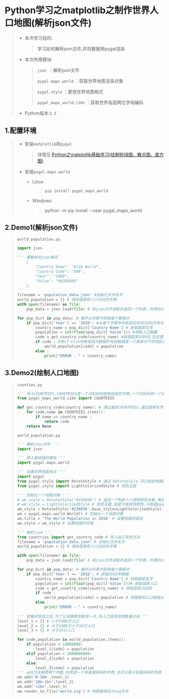 # Python学习之matplotlib之制作世界人口地图(解析json文件)

> - 本次学习目的: 
>
>   > 学习如何解析json文件,并将数据用pygal渲染
>
> - 本次所用模块:
>
>   > `json `：解析json文件
>   >
>   >  `pygal.maps.world` ：获取世界地图渲染对象
>   >
>   >  `pygal.style` ：更改世界地图格式
>   >
>   > `pygal_maps_world.i18n` ：获取世界各国两位字母编码
>
> - Python版本:`3.5`

## 1.配置环境

> - 安装`matplotlib`和`pygal`
>
>   > 详情见 [Python之matplotlib基础学习(绘制折线图、散点图、直方图)](https://www.linuxstudy.cn/archives/23.html)
>
> - 安装`pygal.maps.world`
>   - Linux
>     > ```sh
>     > pip install pygal_maps_world
>     > ```
>   - Windows
>
>     > python -m pip install --user pygal_maps_world

## 2.Demo1(解析json文件)

> `world_population.py`
>
> ```python
> import json
> 
> ''' 要解析的json格式
>     {
>         "Country Name": "Arab World",
>         "Country Code": "ARB",
>         "Year": "1960",
>         "Value": "96388069"
>     },
> '''
> filename = 'population_data.json' #初始化文件名字
> world_population = {} # 保存国家和人口对应的字典
> with open(filename) as file:
>     pop_data = json.load(file) # 将json文件读取并返回一个列表，列表的元素就是一个个字典
> 
> for pop_dict in pop_data: # 循环从列表中获取每个键值对
>     if pop_dict['Year'] == '2010': #从每个字典中中挑选出时间为2010年份数据
>         country_name = pop_dict['Country Name'] # 获取国家名字
>         population = int(float(pop_dict['Value'])) #获取人口数量
>         code = get_country_code(country_name) #获取国家识别码,在这里是自己写的一个函数在后面的例子里会有,这里不多做赘述
>         if code : #用if-else判断是因为数据中有些数据是一个国家分不同地区展示,所以只需要正经有识别码的消息就好,具体逻辑需要视实际json文件而定
>             world_population[code] = population
>         else :
>             print("ERROR - " + country_name)
> ```

## 3.Demo2(绘制人口地图)

> `counties.py`
>
> ```Python
> ''' 导入COUNTRIES,COUNTRIES是一个识别码和国家组成的字典,一个识别码和一个国家是一个键值对 '''
> from pygal_maps_world.i18n import COUNTRIES
> 
> def get_country_code(country_name): # 通过遍历COUNTRIES,通过国家名字获取国家识别码
>     for code,name in COUNTRIES.items():
>         if name == country_name :
>             return code
>     return None        
> ```
>
> `world_population.py`
>
> ```Python
> ''' 解析json文件 '''
> import json
> 
> ''' 导入画地图的模块 '''
> import pygal.maps.world
> 
> ''' 设置世界地图样式 '''
> import pygal
> from pygal.style import RotateStyle # 通过 RotateStyle 可以制定地图颜色主题
> from pygal.style import LightColorizedStyle # 亮色主题
> 
> ''' 初始化一个地图对象 '''
> # wm_style = RotateStyle('#336699') # 返回一个RGB十六进制颜色对象,等会传给地图对象的style属性
> # wm_style = LightColorizedStyle # 亮色主题,但是不能修改颜色,只能是pygal给你指定颜色
> wm_style = RotateStyle('#336699',base_style=LightColorizedStyle) # 这样就可以用亮色主题和修改颜色了
> wm = pygal.maps.world.World() # 初始化一个地图对象
> wm.title = 'The World Population in 2010' # 设置地图的题目
> wm.style = wm_style # 设置地图的风格
> 
> ''' 解析json '''
> from countries import get_country_code # 导入自己写的方法
> filename = 'population_data.json' # 初始化文件名字
> world_population = {} # 保存国家和人口对应的字典
> 
> with open(filename) as file:
>     pop_data = json.load(file) # 将json文件读取并返回一个列表，列表的元素就是一个个字典
> 
> for pop_dict in pop_data: # 循环从列表中获取每个键值对
>     if pop_dict['Year'] == '2010': # 获取2010年数据
>         country_name = pop_dict['Country Name'] # 获取国家名字
>         population = int(float(pop_dict['Value']))# 获取国家人口
>         code = get_country_code(country_name) # 获取国家识别码
>         if code :
>             world_population[code] = population # 将国家和人口键值对填入字典
>         else :
>             print("ERROR - " + country_name)
>             
> ''' 收集好信息之后,为了让地图更加直观一点,将人口信息按照数量分组 '''            
> level_1 = {} # 小于1000万人口
> level_2 = {} # 大于1000万小于10亿人口
> level_3 = {} # 大于10亿人口
> 
> for code,population in world_population.items():
>     if population < 10000000:
>         level_1[code] = population
>     elif population < 1000000000:
>         level_2[code] = population
>     else:
>         level_3[code] = population
> ''' add方法接受两个参数,标签加一个有着国别码的字典,也可以是只有国别码的列表 '''
> wm.add('0-10m',level_1)
> wm.add('10m-1bn',level_2)
> wm.add('>1bn',level_3)
> wm.render_to_file('world.svg') # 将图像保存为svg文件
> ```


